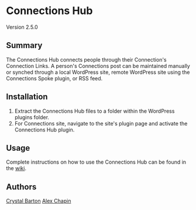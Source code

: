 # Connections Hub

Version 2.5.0

## Summary

The Connections Hub connects people through their Connection's Connection Links.  A person's Connections post can be maintained manually or synched through a local WordPress site, remote WordPress site using the Connections Spoke plugin, or RSS feed.

## Installation

1. Extract the Connections Hub files to a folder within the WordPress plugins folder.
2. For Connections site, navigate to the site's plugin page and activate the Connections Hub plugin.

## Usage

Complete instructions on how to use the Connections Hub can be found in the [wiki](https://github.com/clas-web/connections-hub/wiki).

## Authors

[Crystal Barton](https://github.com/atrus1701)
[Alex Chapin](https://github.com/marpa)

